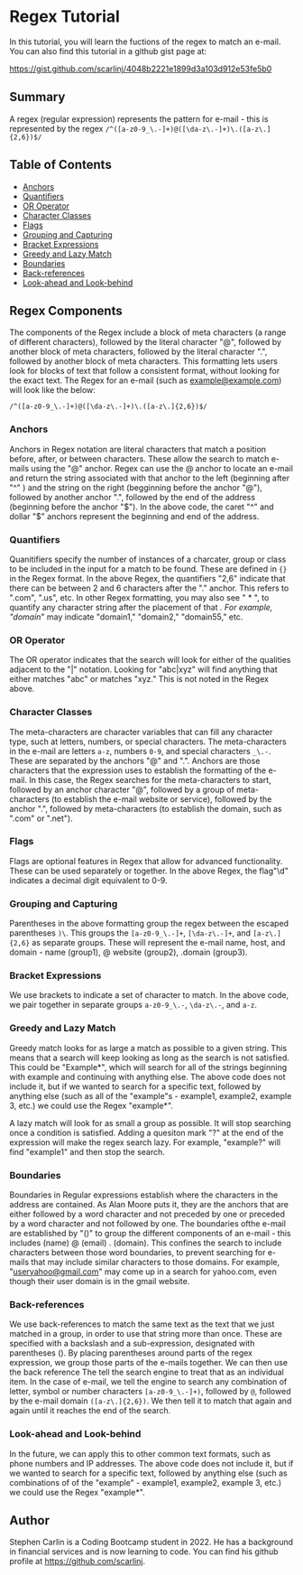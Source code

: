 # Regex Tutorial

In this tutorial, you will learn the fuctions of the regex to match an e-mail.  You can also find this tutorial in a github gist page at:

https://gist.github.com/scarlinj/4048b2221e1899d3a103d912e53fe5b0

## Summary

A regex (regular expression) represents the pattern for e-mail - this is represented by the regex `/^([a-z0-9_\.-]+)@([\da-z\.-]+)\.([a-z\.]{2,6})$/`

## Table of Contents

- [Anchors](#anchors)
- [Quantifiers](#quantifiers)
- [OR Operator](#or-operator)
- [Character Classes](#character-classes)
- [Flags](#flags)
- [Grouping and Capturing](#grouping-and-capturing)
- [Bracket Expressions](#bracket-expressions)
- [Greedy and Lazy Match](#greedy-and-lazy-match)
- [Boundaries](#boundaries)
- [Back-references](#back-references)
- [Look-ahead and Look-behind](#look-ahead-and-look-behind)

## Regex Components

The components of the Regex include a block of meta characters (a range of different characters), followed by the literal character "@", followed by another block of meta characters, followed by the literal character ".", followed by another block of meta characters.  This formatting lets users look for blocks of text that follow a consistent format, without looking for the exact text.  The Regex for an e-mail (such as example@example.com) will look like the below: 

`/^([a-z0-9_\.-]+)@([\da-z\.-]+)\.([a-z\.]{2,6})$/`

### Anchors
Anchors in Regex notation are literal characters that match a position before, after, or between characters.  These allow the search to match e-mails using the "@" anchor.  Regex can use the @ anchor to locate an e-mail and return the string associated with that anchor to the left (beginning after "^" ) and the string on the right (begginning before the anchor "@"), followed by another anchor ".", followed by the end of the address (beginning before the anchor "$").  In the above code, the caret "^" and dollar "$" anchors represent the beginning and end of the address.

### Quantifiers
Quanitifiers specify the number of instances of a charcater, group or class to be included in the input for a match to be found.  These are defined in `{}` in the Regex format.  In the above Regex, the quantifiers "2,6" indicate that there can be between 2 and 6 characters after the "." anchor.  This refers to ".com", ".us", etc.  In other Regex formatting, you may also see " * ", to quantify any character string after the placement of that *.  For example, "domain*" may indicate "domain1," "domain2," "domain55," etc.

### OR Operator

The OR operator indicates that the search will look for either of the qualities adjacent to the "|" notation.  Looking for "abc|xyz" will find anything that either matches "abc" or matches "xyz."  This is not noted in the Regex above.

### Character Classes
The meta-characters are character variables that can fill any character type, such at letters, numbers, or special characters.  The meta-characters in the e-mail are letters `a-z`, numbers `0-9`, and special characters `_\.-`.  These are separated by the anchors "@" and ".".  Anchors are those characters that the expression uses to establish the formatting of the e-mail.  In this case, the Regex searches for the meta-characters to start, followed by an anchor character "@", followed by a group of meta-characters (to establish the e-mail website or service), followed by the anchor ".", followed by meta-characters (to establish the domain, such as ".com" or ".net").

### Flags
Flags are optional features in Regex that allow for advanced functionality.  These can be used separately or together.  In the above Regex, the flag"\d" indicates a decimal digit equivalent to 0-9.

### Grouping and Capturing
Parentheses in the above formatting group the regex between the escaped parentheses `)\`.  This groups the `[a-z0-9_\.-]+`, `[\da-z\.-]+`, and `[a-z\.]{2,6}` as separate groups.  These will represent the e-mail name, host, and domain - name (group1), @ website (group2), .domain (group3).

### Bracket Expressions
We use brackets to indicate a set of character to match.  In the above code, we pair together in separate groups `a-z0-9_\.-`, `\da-z\.-`, and `a-z`.  

### Greedy and Lazy Match
Greedy match looks for as large a match as possible to a given string.  This means that a search will keep looking as long as the search is not satisfied.  This could be "Example*", which will search for all of the strings beginning with example and continuing with anything else.  The above code does not include it, but if we wanted to search for a specific text, followed by anything else (such as all of the "example"s - example1, example2, example 3, etc.) we could use the Regex "example*".

A lazy match will look for as small a group as possible.  It will stop searching once a condition is satisfied.  Adding a quesiton mark "?" at the end of the expression will make the regex search lazy.  For example, "example?" will find "example1" and then stop the search.

### Boundaries
Boundaries in Regular expressions establish where the characters in the address are contained.  As Alan Moore puts it, they are the anchors that are either followed by a word character and not preceded by one or preceded by a word character and not followed by one.  The boundaries ofthe e-mail are established by "()" to group the different components of an e-mail - this includes (name) @ (email) . (domain).  This confines the search to include characters between those word boundaries, to prevent searching for e-mails that may include similar characters to those domains.   For example, "useryahoo@gmail.com" may come up in a search for yahoo.com, even though their user domain is in the gmail website.

### Back-references
We use back-references to match the same text as the text that we just matched in a group, in order to use that string more than once.  These are specified with a backslash and a sub-expression, designated with parentheses ().  By placing parentheses around parts of the regex expression, we group those parts of the e-mails together.  We can then use the back reference The tell the search engine to treat that as an individual item.  In the case of e-mail, we tell the engine to search any combination of letter, symbol or number characters `[a-z0-9_\.-]+)`, followed by `@`, followed by the e-mail domain `([a-z\.]{2,6})`.  We then tell it to match that again and again until it reaches the end of the search.


### Look-ahead and Look-behind
In the future, we can apply this to other common text formats, such as phone numbers and IP addresses.  The above code does not include it, but if we wanted to search for a specific text, followed by anything else (such as combinations of of the "example" - example1, example2, example 3, etc.) we could use the Regex "example*".

## Author

Stephen Carlin is a Coding Bootcamp student in 2022.  He has a background in financial services and is now learning to code.  You can find his github profile at https://github.com/scarlinj.
